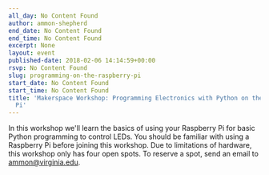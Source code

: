 ```yaml
---
all_day: No Content Found
author: ammon-shepherd
end_date: No Content Found
end_time: No Content Found
excerpt: None
layout: event
published-date: 2018-02-06 14:14:59+00:00
rsvp: No Content Found
slug: programming-on-the-raspberry-pi
start_date: No Content Found
start_time: No Content Found
title: 'Makerspace Workshop: Programming Electronics with Python on the Raspberry
  Pi'
---
```


In this workshop we'll learn the basics of using your Raspberry Pi for basic Python programming to control LEDs. You should be familiar with using a Raspberry Pi before joining this workshop. Due to limitations of hardware, this workshop only has four open spots. To reserve a spot, send an email to ammon@virginia.edu.
